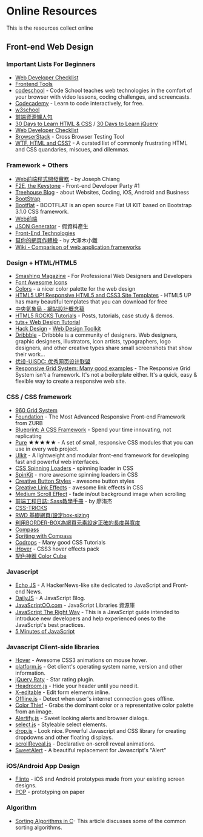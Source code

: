 Online Resources
=========

This is the resources collect online

## Front-end Web Design

### Important Lists For Beginners

* [Web Developer Checklist](http://webdevchecklist.com/)
* [Frontend Tools](http://fredsarmento.me/frontend-tools/)
* [codeschool](https://www.codeschool.com/) - Code School teaches web technologies in the comfort of your browser with video lessons, coding challenges, and screencasts.
* [Codecademy](http://www.codecademy.com/) - Learn to code interactively, for free.
* [w3school](http://www.w3schools.com/)
* [前端資源懶人包](https://docs.google.com/document/d/13nK_XY9u5uIleTpSCw88lMupzgCSwXd6j6je44eLhMQ/edit)
* [30 Days to Learn HTML & CSS](https://courses.tutsplus.com/courses/30-days-to-learn-html-css) / [30 Days to Learn jQuery](https://courses.tutsplus.com/courses/30-days-to-learn-jquery)
* [Web Developer Checklist](http://webdevchecklist.com/)
* [BrowserStack](http://www.browserstack.com/) - Cross Browser Testing Tool
* [WTF, HTML and CSS?](http://wtfhtmlcss.com/) - A curated list of commonly frustrating HTML and CSS quandaries, miscues, and dilemmas.

### Framework + Others

* [Web前端程式開發實務](http://f2eclass.com/) - by Joseph Chiang
* [F2E, the Keystone](https://speakerdeck.com/josephj/f2e-the-keystone-front-end-developer-party-number-1) - Front-end Developer Party #1
* [Treehouse Blog](http://blog.teamtreehouse.com/) - about Websites, Coding, iOS, Android and Business
* [BootStrap](http://getbootstrap.com/)
* [Bootflat](http://bootflat.github.io/) - BOOTFLAT is an open source Flat UI KIT based on Bootstrap 3.1.0 CSS framework. 
* [Web前端](http://jianshu.io/c/zGogxV)
* [JSON Generator](http://www.json-generator.com/) - 假資料產生
* [Front-End Technologies](http://uptodate.frontendrescue.org/)
* [幫你的網頁作體檢](https://speakerdeck.com/jaceju/checkup-your-web-pages) - by 大澤木小鐵
* [Wiki - Comparison of web application frameworks](http://en.wikipedia.org/wiki/Comparison_of_web_application_frameworks)

### Design + HTML/HTML5 

* [Smashing Magazine](http://www.smashingmagazine.com/) - For Professional Web Designers and Developers
* [Font Awesome Icons](http://fortawesome.github.io/Font-Awesome/icons/)
* [Colors](http://clrs.cc/) - a nicer color palette for the web design
* [HTML5 UP! Responsive HTML5 and CSS3 Site Templates](http://html5up.net/) - HTML5 UP has many beautiful templates that you can download for free
* [中央氣象局 - 網站設計概念稿](http://www.taylorhu.com/web-design/cwb-website-revamp/)
* [HTML5 ROCKS Tutorials](http://www.html5rocks.com/en/tutorials/?page=1) - Posts, tutorials, case study & demos.
* [tuts+ Web Design Tutorial](http://webdesign.tutsplus.com/)
* [Hack Design](https://hackdesign.org/) - [Web Design Toolkit](https://hackdesign.org/toolkit/web-design)
* [Dribbble](http://dribbble.com/) - Dribbble is a community of designers. Web designers, graphic designers, illustrators, icon artists, typographers, logo designers, and other creative types share small screenshots that show their work...
* [优设-UISDC: 优秀网页设计联盟](http://www.uisdc.com/)
* [Responsive Grid System: Many good examples](http://www.responsivegridsystem.com/) - The Responsive Grid System isn't a framework. It's not a boilerplate either. It's a quick, easy & flexible way to create a responsive web site.

### CSS / CSS framework

* [960 Grid System](http://960.gs/)
* [Foundation](http://foundation.zurb.com/) - The Most Advanced Responsive Front-end Framework from ZURB
* [Blueprint: A CSS Framework](http://www.blueprintcss.org/) - Spend your time innovating, not replicating
* [Pure](http://purecss.io/) ★★★★★ - A set of small, responsive CSS modules that you can use in every web project.
* [UIkit](http://getuikit.com/) - A lightweight and modular front-end framework for developing fast and powerful web interfaces.
* [CSS Spinning Loaders](http://codepen.io/andymcfee/pen/ioskA) - spinning loader in CSS
* [SpinKit](http://tobiasahlin.com/spinkit/) - more awesome spinning loaders in CSS
* [Creative Button Styles](http://tympanus.net/Development/CreativeButtons/) - awesome button styles
* [Creative Link Effects](http://tympanus.net/Development/CreativeLinkEffects/) - awesome link effects in CSS
* [Medium Scroll Effect](http://codepen.io/andreasstorm/pen/pyjEh) - fade in/out background image when scrolling
* [前端工程日誌: Sass教學手冊](http://sam0512.blogspot.tw/2013/10/sass.html) - by 廖洧杰
* [CSS-TRICKS](http://css-tricks.com/)
* [RWD 基礎網頁/設定box-sizing](http://www.adamkaplan.me/grid/)
* [利用BORDER-BOX為網頁元素設定正確的長度與寬度](http://rettamkrad.blogspot.tw/2012/11/setting-correct-width-and-height-for.html)
* [Compass](http://compass-style.org/)
* [Spriting with Compass](http://wcc723.github.io/css/2014/03/13/css-icon-sprites/)
* [Codrops](http://tympanus.net/codrops/) - Many good CSS Tutorials
* [iHover](http://gudh.github.io/ihover/dist/index.html) - CSS3 hover effects pack
* [配色神器 Color Cube](http://www.fancynode.com/colorcube/index.html)

### Javascript

* [Echo JS](http://www.echojs.com/) - A HackerNews-like site dedicated to JavaScript and Front-end News.
* [DailyJS](http://dailyjs.com/) - A JavaScript Blog.
* [JavaScriptOO.com](http://www.javascriptoo.com/) - JavaScript Libraries 資源庫
* [JavaScript The Right Way](http://jstherightway.org/) - This is a JavaScript guide intended to introduce new developers and help experienced ones to the JavaScript's best practices.
* [5 Minutes of JavaScript](http://five-js.envylabs.com/)

### Javascript Client-side libraries

* [Hover](https://github.com/IanLunn/Hover) - Awesome CSS3 animations on mouse hover.
* [platform.js](https://github.com/bestiejs/platform.js) - Get client's operating system name, version and other information.
* [jQuery Raty](http://wbotelhos.com/raty/) - Star rating plugin.
* [Headroom.js](http://wicky.nillia.ms/headroom.js/) - Hide your header until you need it.
* [X-editable](http://vitalets.github.io/x-editable/) - Edit form elements inline.
* [Offline.js](http://github.hubspot.com/offline/docs/welcome/) - Detect when user's internet connection goes offline.
* [Color Thief](https://github.com/lokesh/color-thief) - Grabs the dominant color or a representative color palette from an image.
* [Alertify.js](http://fabien-d.github.io/alertify.js/) - Sweet looking alerts and browser dialogs.
* [select.js](http://github.hubspot.com/select/docs/welcome/) - Styleable select elements.
* [drop.js](http://github.hubspot.com/drop/docs/welcome/) - Look nice. Powerful Javascript and CSS library for creating dropdowns and other floating displays.
* [scrollReveal.js](https://github.com/julianlloyd/scrollReveal.js) - Declarative on-scroll reveal animations.
* [SweetAlert](http://tristanedwards.me/sweetalert) - A beautiful replacement for Javascript's "Alert"

### iOS/Android App Design

* [Flinto](https://www.flinto.com/) - iOS and Android prototypes made from your existing screen designs.
* [POP](https://popapp.in/) - prototyping on paper

### Algorithm

* [Sorting Algorithms in C](http://www.codebeach.com/2008/09/sorting-algorithms-in-c.html)- This article discusses some of the common sorting algorithms.
